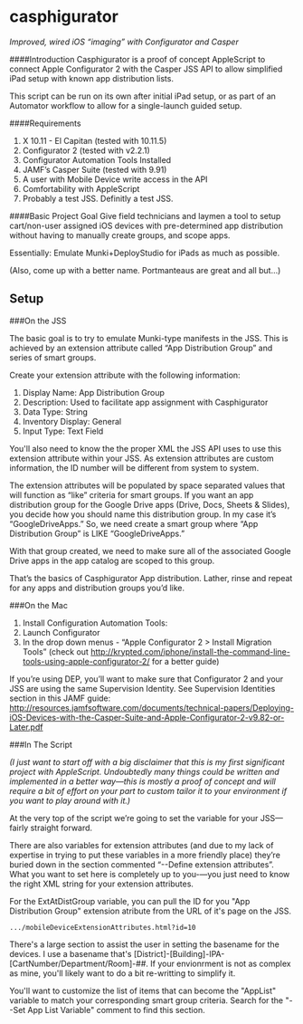 casphigurator
======
*Improved, wired iOS “imaging” with Configurator and Casper*

####Introduction
Casphigurator is a proof of concept AppleScript to connect Apple Configurator 2 with the Casper JSS API to allow simplified iPad setup with known app distribution lists.

This script can be run on its own after initial iPad setup, or as part of an Automator workflow to allow for a single-launch guided setup.

####Requirements
1. X 10.11 - El Capitan (tested with 10.11.5)
2. Configurator 2 (tested with v2.2.1)
3. Configurator Automation Tools Installed
4. JAMF’s Casper Suite (tested with 9.91)
5. A user with Mobile Device write access in the API
6. Comfortability with AppleScript
7. Probably a test JSS. Definitly a test JSS.

####Basic Project Goal
Give field technicians and laymen a tool to setup cart/non-user assigned iOS devices with pre-determined app distribution without having to manually create groups, and scope apps.

Essentially: Emulate Munki+DeployStudio for iPads as much as possible.

(Also, come up with a better name. Portmanteaus are great and all but…)

Setup
-----
###On the JSS

The basic goal is to try to emulate Munki-type manifests in the JSS. This is achieved by an extension attribute called “App Distribution Group” and series of smart groups.

Create your extension attribute with the following information:

1. Display Name: App Distribution Group
2. Description: Used to facilitate app assignment with Casphigurator
3. Data Type: String
4. Inventory Display: General
5. Input Type: Text Field

You'll also need to know the the proper XML the JSS API uses to use this extension attribute within your JSS. As extension attributes are custom information, the ID number will be different from system to system.

The extension attributes will be populated by space separated values that will function as “like” criteria for smart groups. If you want an app distribution group for the Google Drive apps (Drive, Docs, Sheets & Slides), you decide how you should name this distribution group. In my case it’s “GoogleDriveApps.” So, we need create a smart group where “App Distribution Group” is LIKE “GoogleDriveApps.”

With that group created, we need to make sure all of the associated Google Drive apps in the app catalog are scoped to this group.

That’s the basics of Casphigurator App distribution. Lather, rinse and repeat for any apps and distribution groups you’d like.

###On the Mac
1. Install Configuration Automation Tools:
2. Launch Configurator
3. In the drop down menus - “Apple Configurator 2 > Install Migration Tools” (check out http://krypted.com/iphone/install-the-command-line-tools-using-apple-configurator-2/ for a better guide)

If you’re using DEP, you’ll want to make sure that Configurator 2 and your JSS are using the same Supervision Identity. See Supervision Identities section in this JAMF guide: http://resources.jamfsoftware.com/documents/technical-papers/Deploying-iOS-Devices-with-the-Casper-Suite-and-Apple-Configurator-2-v9.82-or-Later.pdf

###In The Script

*(I just want to start off with a big disclaimer that this is my first significant project with AppleScript. Undoubtedly many things could be written and implemented in a better way—this is mostly a proof of concept and will require a bit of effort on your part to custom tailor it to your environment if you want to play around with it.)*

At the very top of the script we’re going to set the variable for your JSS—fairly straight forward.

There are also variables for extension attributes (and due to my lack of expertise in trying to put these variables in a more friendly place) they’re buried down in the section commented “--Define extension attributes”. What you want to set here is completely up to you-—you just need to know the right XML string for your extension attributes.

For the ExtAtDistGroup variable, you can pull the ID for you "App Distribution Group" extension atribute from the URL of it's page on the JSS.

`.../mobileDeviceExtensionAttributes.html?id=10`

There's a large section to assist the user in setting the basename for the devices. I use a basename that's [District]-[Building]-IPA-[CartNumber/Department/Room]-##. If your envionrment is not as complex as mine, you'll likely want to do a bit re-writting to simplify it.

You'll want to customize the list of items that can become the "AppList" variable to match your corresponding smart group criteria. Search for the "--Set App List Variable" comment to find this section.



